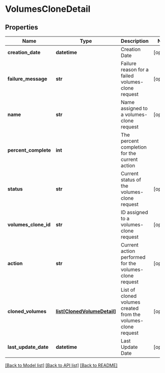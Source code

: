# VolumesCloneDetail

## Properties
Name | Type | Description | Notes
------------ | ------------- | ------------- | -------------
**creation_date** | **datetime** | Creation Date | [optional] 
**failure_message** | **str** | Failure reason for a failed volumes-clone request | [optional] 
**name** | **str** | Name assigned to a volumes-clone request | [optional] 
**percent_complete** | **int** | The percent completion for the current action | 
**status** | **str** | Current status of the volumes-clone request | [optional] 
**volumes_clone_id** | **str** | ID assigned to a volumes-clone request | [optional] 
**action** | **str** | Current action performed for the volumes-clone request | [optional] 
**cloned_volumes** | [**list[ClonedVolumeDetail]**](ClonedVolumeDetail.md) | List of cloned volumes created from the volumes-clone request | [optional] 
**last_update_date** | **datetime** | Last Update Date | [optional] 

[[Back to Model list]](../README.md#documentation-for-models) [[Back to API list]](../README.md#documentation-for-api-endpoints) [[Back to README]](../README.md)


